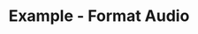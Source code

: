 ---
date:  ""
type: "course"
draft: false
title: "Example - Format Audio"
terms: []
weight: 1
module:
    parted: 2
    layout: ""
    strain: "material"
format:
    model: ""
    cover: "cover.jpg"
    anima: ""
    theme: ""
source:
    data: ""
parted:
    tutor:
        lead: ""
        desc: ""
        data: 
        - name: ""
          mail: ""
          tele: ""
metadata:
    index: false
    thumb: "cover.jpg"
    author: ""
language:
    id: ""
    en: ""
description: "Lorem ipsum dolor sit amet, consectetur adipiscing elit. Etiam aliquam libero et magna suscipit vestibulum. Suspendisse condimentum ipsum vel mi luctus, nec ornare est porttitor."
---